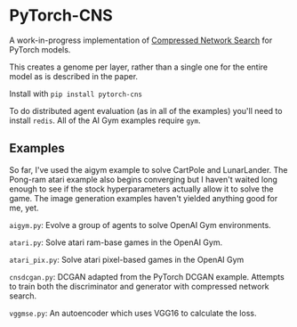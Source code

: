 PyTorch-CNS
==============
A work-in-progress implementation of [Compressed Network Search](http://people.idsia.ch/~juergen/compressednetworksearch.html)
for PyTorch models.

This creates a genome per layer, rather than a single one for the entire model as is described in the paper.

Install with `pip install pytorch-cns`

To do distributed agent evaluation (as in all of the examples) you'll need
to install `redis`. All of the AI Gym examples require `gym`.

Examples
--------
So far, I've used the aigym example to solve CartPole and LunarLander.
The Pong-ram atari example also begins converging but I haven't waited
long enough to see if the stock hyperparameters actually allow it to
solve the game.
The image generation examples haven't yielded anything good for me, yet.

`aigym.py`: Evolve a group of agents to solve OpenAI Gym environments.

`atari.py`: Solve atari ram-base games in the OpenAI Gym.

`atari_pix.py`: Solve atari pixel-based games in the OpenAI Gym

`cnsdcgan.py`: DCGAN adapted from the PyTorch DCGAN example. Attempts to train
both the discriminator and generator with compressed network search.

`vggmse.py`: An autoencoder which uses VGG16 to calculate the loss.
